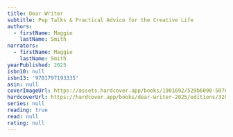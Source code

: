 ```yaml
---
title: Dear Writer
subtitle: Pep Talks & Practical Advice for the Creative Life
authors:
  - firstName: Maggie
    lastName: Smith
narrators:
  - firstName: Maggie
    lastName: Smith
yearPublished: 2025
isbn10: null
isbn13: '9781797193335'
asin: null
coverImageUrl: https://assets.hardcover.app/books/1901692/529b6090-5076-468b-a4f2-3bc55d732e4e.jpg
hardcoverUrl: https://hardcover.app/books/dear-writer-2025/editions/32046173
series: null
reading: true
read: null
rating: null
---
```

